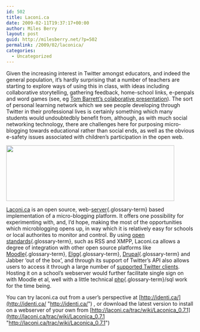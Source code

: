 ```yaml
---
id: 502
title: Laconi.ca
date: 2009-02-11T19:37:17+00:00
author: Miles Berry
layout: post
guid: http://milesberry.net/?p=502
permalink: /2009/02/laconica/
categories:
  - Uncategorized
---
```

Given the increasing interest in Twitter amongst educators, and indeed the general population, it&#8217;s hardly surprising that a number of teachers are starting to explore ways of using this in class, with ideas including collaborative storytelling, gathering feedback, home-school links, e-penpals and word games (see, eg [Tom Barrett&#8217;s colaborative presentation](http://docs.google.com/Present?docid=dhn2vcv5_118cfb8msf8)). The sort of personal learning network which we see people developing through Twitter in their professional lives is certainly something which many students would undoubtedbly benefit from, although, as with much social networking technology, there are challenges here for purposing micro-blogging towards educational rather than social ends, as well as the obvious e-safety issues associated with children&#8217;s participation in the open web.

<img src="http://opensourceschools.org.uk/files/image/identica063.main_.jpg" alt="" width="450" height="149" />

[Laconi.ca](http://laconi.ca/trac/wiki/Documentation) is an open source, web-[server](http://opensourceschools.org.uk/glossary/term/100){.glossary-term} based implementation of a micro-blogging platform. It offers one possibility for experimenting with, and, I&#8217;d hope, making the most of the opportunities which microblogging opens up, in way which it is relatively easy for schools or local authorites to monitor and control. By using [open standards](http://opensourceschools.org.uk/glossary/term/87){.glossary-term}, such as RSS and XMPP, Laconi.ca allows a degree of integration with other open source platforms like [Moodle](http://opensourceschools.org.uk/web-based-applications/moodle){.glossary-term}, [Elgg](http://opensourceschools.org.uk/web-based-applications/elgg){.glossary-term}, [Drupal](http://opensourceschools.org.uk/web-based-applications/drupal){.glossary-term} and Jabber &#8216;out of the box&#8217;, and through its support of Twitter&#8217;s API also allows users to access it through a large number of [supported Twitter clients](http://laconi.ca/trac/wiki/Apps). Hosting it on a school&#8217;s webserver would further facilitate single sign on with Moodle et al, well with a little technical [php](http://opensourceschools.org.uk/system-tools/lamp/php){.glossary-term}/sql work for the time being.

You can try laconi.ca out from a user&#8217;s perspective at [http://identi.ca/](http://identi.ca/ "http://identi.ca/") , or download the latest version to install on a webserver of your own from [http://laconi.ca/trac/wiki/Laconica_0.7.1](http://laconi.ca/trac/wiki/Laconica_0.7.1 "http://laconi.ca/trac/wiki/Laconica_0.7.1")